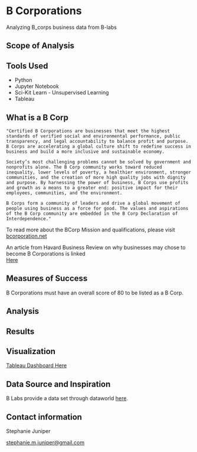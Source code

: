 # B Corporations
Analyzing B_corps business data from B-labs

## Scope of Analysis

## Tools Used
- Python
- Jupyter Notebook
- Sci-Kit Learn - Unsupervised Learning 
- Tableau

## What is a B Corp

    "Certified B Corporations are businesses that meet the highest standards of verified social and environmental performance, public transparency, and legal accountability to balance profit and purpose. B Corps are accelerating a global culture shift to redefine success in business and build a more inclusive and sustainable economy.

    Society’s most challenging problems cannot be solved by government and nonprofits alone. The B Corp community works toward reduced inequality, lower levels of poverty, a healthier environment, stronger communities, and the creation of more high quality jobs with dignity and purpose. By harnessing the power of business, B Corps use profits and growth as a means to a greater end: positive impact for their employees, communities, and the environment.

    B Corps form a community of leaders and drive a global movement of people using business as a force for good. The values and aspirations of the B Corp community are embedded in the B Corp Declaration of Interdependence."

To read more about the BCorp Mission and qualifications, please visit <a href="https://bcorporation.net/about-b-corps">bcorporation.net</a>

An article from Havard Business Review on why businesses may chose to become B Corporations is linked  
<a href="https://hbr.org/2016/06/why-companies-are-becoming-b-corporations">Here</a>

## Measures of Success
B Corporations must have an overall score of 80 to be listed as a B Corp. 

## Analysis

## Results



## Visualization

<a href="https://public.tableau.com/profile/stephanie.m.juniper#!/vizhome/B_Corp_Study/ClusterDashboard">Tableau Dashboard Here</a>


## Data Source and Inspiration
B Labs provide a data set through dataworld
<a href="https://data.world/blab/b-corp-impact-data">here</a>.

## Contact information
Stephanie Juniper


stephanie.m.juniper@gmail.com



